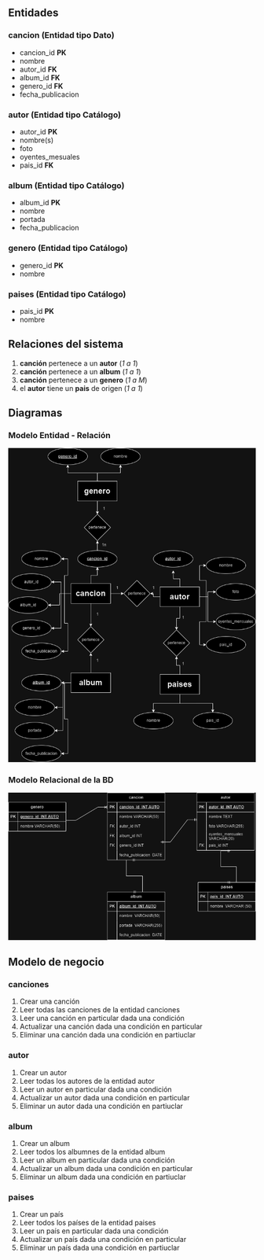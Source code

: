 ## Entidades

### cancion **(Entidad tipo Dato)**

- cancion_id **PK**
- nombre
- autor_id **FK**
- album_id **FK**
- genero_id **FK**
- fecha_publicacion

### autor **(Entidad tipo Catálogo)**

- autor_id **PK**
- nombre(s)
- foto
- oyentes_mesuales
- pais_id **FK**

### album **(Entidad tipo Catálogo)**

- album_id **PK**
- nombre
- portada
- fecha_publicacion

### genero **(Entidad tipo Catálogo)**

- genero_id **PK**
- nombre

### paises **(Entidad tipo Catálogo)**

- pais_id **PK**
- nombre

## Relaciones del sistema

1. **canción** pertenece a un **autor** (_1 a 1_)
1. **canción** pertenece a un **album** (_1 a 1_)
1. **canción** pertenece a un **genero** (_1 a M_)
1. el **autor** tiene un **pais** de origen (_1 a 1_)

## Diagramas

### Modelo Entidad - Relación

![Modelo Entidad - Relación](./cancionEntidadRelacion.png)

### Modelo Relacional de la BD

![Modelo Relacional de la BD](./cancionesModeloRelacionalDB.png)

## Modelo de negocio

### canciones

1. Crear una canción
1. Leer todas las canciones de la entidad canciones
1. Leer una canción en particular dada una condición
1. Actualizar una canción dada una condición en particular
1. Eliminar una canción dada una condición en partiuclar

### autor

1. Crear un autor
1. Leer todas los autores de la entidad autor
1. Leer un autor en particular dada una condición
1. Actualizar un autor dada una condición en particular
1. Eliminar un autor dada una condición en partiuclar

### album

1. Crear un album
1. Leer todos los albumnes de la entidad album
1. Leer un album en particular dada una condición
1. Actualizar un album dada una condición en particular
1. Eliminar un album dada una condición en partiuclar

### paises

1. Crear un país
1. Leer todos los países de la entidad paises
1. Leer un país en particular dada una condición
1. Actualizar un país dada una condición en particular
1. Eliminar un país dada una condición en partiuclar
